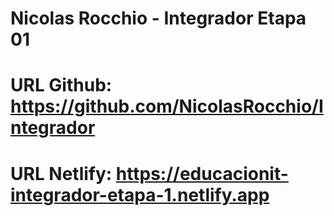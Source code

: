 # Nicolas Rocchio - Integrador Etapa 01

# URL Github: https://github.com/NicolasRocchio/Integrador

# URL Netlify: https://educacionit-integrador-etapa-1.netlify.app
